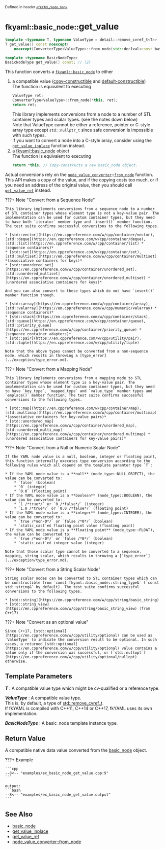 <small>Defined in header [`<fkYAML/node.hpp>`](https://github.com/fktn-k/fkYAML/blob/develop/include/fkYAML/node.hpp)</small>

# <small>fkyaml::basic_node::</small>get_value

```cpp
template <typename T, typename ValueType = detail::remove_cvref_t<T>>
T get_value() const noexcept(
    noexcept(ConverterType<ValueType>::from_node(std::declval<const basic_node&>(), std::declval<ValueType&>()))); // (1)

template <typename BasicNodeType>
BasicNodeType get_value() const; // (2)
```

This function converts a [`fkyaml::basic_node`](./index.md) to either  

1. a compatible value ([copy-constructible](https://en.cppreference.com/w/cpp/named_req/CopyConstructible) and [default-constructible](https://en.cppreference.com/w/cpp/named_req/DefaultConstructible))  
   The function is equivalent to executing  
   ```cpp
   ValueType ret;
   ConverterType<ValueType>::from_node(*this, ret);
   return ret;
   ```
   This library implements conversions from a node to a number of STL container types and scalar types. (see the notes down below)  
   Note that ValueType cannot be either a reference, pointer or C-style array type except `std::nullptr_t` since safe conversion is impossible with such types.  
   If you want to convert a node into a C-style array, consider using the [`get_value_inplace`](./get_value_inplace.md) function instead.
2. a [fkyaml::basic_node](./index.md) object  
   The function is equivalent to executing  
   ```cpp
   return *this; // Copy-constructs a new basic_node object.
   ```

Actual conversions rely on the [`node_value_converter`](../node_value_converter/index.md)::[`from_node`](../node_value_converter/from_node.md) function.  
This API makes a copy of the value, and if the copying costs too much, or if you need an address of the original value, then you should call [`get_value_ref`](get_value_ref.md) instead.  

???+ Note "Convert from a Sequence Node"

    This library implements conversions from a sequence node to a number of STL container types whose element type is not a key-value pair. The implementation can be used for custom container types, but they need to have both `iterator` member type and `insert()` member function. The test suite confirms successful conversions to the following types.
    
    * [std::vector](https://en.cppreference.com/w/cpp/container/vector), [std::deque](https://en.cppreference.com/w/cpp/container/deque), [std::list](https://en.cppreference.com/w/cpp/container/list) *(sequence containers)*
    * [std::set](https://en.cppreference.com/w/cpp/container/set), [std::multiset](https://en.cppreference.com/w/cpp/container/multiset) *(associative containers for keys)*
    * [std::unordered_set](https://en.cppreference.com/w/cpp/container/unordered_set), [std::unordered_multiset](https://en.cppreference.com/w/cpp/container/unordered_multiset) *(unordered associative containers for keys)*

    And you can also convert to these types which do not have `insert()` member function though.

    * [std::array](https://en.cppreference.com/w/cpp/container/array), [std::valarray](https://en.cppreference.com/w/cpp/numeric/valarray) *(sequence containers)*
    * [std::stack](https://en.cppreference.com/w/cpp/container/stack), [std::queue](https://en.cppreference.com/w/cpp/container/queue), [std::priority_queue](https://en.cppreference.com/w/cpp/container/priority_queue) *(sequence container adapters)*
    * [std::pair](https://en.cppreference.com/w/cpp/utility/pair), [std::tuple](https://en.cppreference.com/w/cpp/utility/tuple)

    Note that the above types cannot be converted from a non-sequence node, which results in throwing a [type_error](../exception/type_error.md).

???+ Note "Convert from a Mapping Node"

    This library implements conversions from a mapping node to STL container types whose element type is a key-value pair. The implementation can be used for custom container types, but they need to have `key_type`, `mapped_type` and `value_type` member types and `emplace()` member function. The test suite confirms successful conversions to the following types.

    * [std::map](https://en.cppreference.com/w/cpp/container/map), [std::multimap](https://en.cppreference.com/w/cpp/container/multimap) *(associative containers for key-value pairs)*
    * [std::unordered_map](https://en.cppreference.com/w/cpp/container/unordered_map), [std::unordered_multi_map](https://en.cppreference.com/w/cpp/container/unordered_multimap) *(unordered associative containers for key-value pairs)*

???+ Note "Convert from a Null or Numeric Scalar Node"

    If the YAML node value is a null, boolean, integer or floating point, this function internally executes type conversion according to the following rules which all depend on the template paramter type `T`:

    * If the YAML node value is a **null** (node_type::NULL_OBJECT), the value can be converted to:
        * `false` (boolean)
        * `0` (integer)
        * `0.0` (floating point)
    * If the YAML node value is a **boolean** (node_type::BOOLEAN), the value can be converted to:
        * `1 /*true*/` or `0 /*false*/` (integer)
        * `1.0 /*true*/` or `0.0 /*false*/` (floating point)
    * If the YAML node value is a **integer** (node_type::INTEGER), the value can be converted to:
        * `true /*non-0*/` or `false /*0*/` (boolean)
        * `static_cast`ed floating point value (floating point)
    * If the YAML node value is a **floating point** (node_type::FLOAT), the value can be converted to:
        * `true /*non-0*/` or `false /*0*/` (boolean)
        * `static_cast`ed integer value (integer)

    Note that those scalar type cannot be converted to a sequence, mapping, string scalar, which results in throwing a [`type_error`](../exception/type_error.md).

???+ Note "Convert from a String Scalar Node"

    String scalar nodes can be converted to STL container types which can be constructible from `const fkyaml::basic_node::string_type&` (`const std::string&` by default). The test suite confirms successful conversions to the following types.

    * [std::string](https://en.cppreference.com/w/cpp/string/basic_string)
    * [std::string_view](https://en.cppreference.com/w/cpp/string/basic_string_view) (from C++17)

???+ Note "Convert as an optional value"

    Since C++17, [std::optional](https://en.cppreference.com/w/cpp/utility/optional) can be used as `ValueType` to indicate the conversion result to be optional. In such cases, a returned [std::optional](https://en.cppreference.com/w/cpp/utility/optional) value contains a value only if the conversion was successful, or [`std::nullopt`](https://en.cppreference.com/w/cpp/utility/optional/nullopt) otherwise.

## **Template Parameters**

***T***
:   A compatible value type which might be cv-qualified or a reference type.  

***ValueType***
:   A compatible value type.  
    This is, by default, a type of [std::remove_cvref_t<T>](https://en.cppreference.com/w/cpp/types/remove_cvref).  
    If fkYAML is compiled with C++11, C++14 or C++17, fkYAML uses its own implementation.  

***BasicNodeType***
:   A basic_node template instance type.  

## **Return Value**

A compatible native data value converted from the [basic_node](./index.md) object.

???+ Example

    ```cpp
    --8<-- "examples/ex_basic_node_get_value.cpp:9"
    ```

    output:
    ```bash
    --8<-- "examples/ex_basic_node_get_value.output"
    ```

## **See Also**

* [basic_node](index.md)
* [get_value_inplace](get_value_inplace.md)
* [get_value_ref](get_value_ref.md)
* [node_value_converter::from_node](../node_value_converter/from_node.md)

